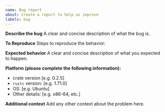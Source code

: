```yaml
---
name: Bug report
about: Create a report to help us improve
labels: bug
---
```


**Describe the bug**
A clear and concise description of what the bug is.

**To Reproduce**
Steps to reproduce the behavior:

**Expected behavior**
A clear and concise description of what you expected to happen.

**Platform (please complete the following information):**
 - crate version [e.g. 0.2.5]
 - `rustc` version: [e.g. 1.71.0]
 - OS: [e.g. Ubuntu]
 - Other details: [e.g. x86-64, etc.]

**Additional context**
Add any other context about the problem here.
